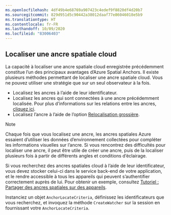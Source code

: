 ```yaml
---
ms.openlocfilehash: 4df49b4e68769a907423c4edef9f8820df4d20b7
ms.sourcegitcommit: 829d951d5c90442a38012daaf77e86046018e5b9
ms.translationtype: HT
ms.contentlocale: fr-FR
ms.lasthandoff: 10/09/2020
ms.locfileid: "83006403"
---
```

## <a name="locate-a-cloud-spatial-anchor"></a>Localiser une ancre spatiale cloud

La capacité à localiser une ancre spatiale cloud enregistrée précédemment constitue l’un des principaux avantages d’Azure Spatial Anchors. Il existe plusieurs méthodes permettant de localiser une ancre spatiale cloud. Vous ne pouvez utiliser une stratégie que sur un seul observateur à la fois.
- Localisez les ancres à l’aide de leur identificateur.
- Localisez les ancres qui sont connectées à une ancre précédemment localisée. Pour plus d’informations sur les relations entre les ancres, [cliquez ici](/azure/spatial-anchors/concepts/anchor-relationships-way-finding/).
- Localisez l’ancre à l’aide de l’option [Relocalisation grossière](/azure/spatial-anchors/concepts/coarse-reloc/).

> [!NOTE]
> Chaque fois que vous localisez une ancre, les ancres spatiales Azure essaient d’utiliser les données d’environnement collectées pour compléter les informations visuelles sur l’ancre. Si vous rencontrez des difficultés pour localiser une ancre, il peut être utile de créer une ancre, puis de la localiser plusieurs fois à partir de différents angles et conditions d’éclairage.

Si vous recherchez des ancres spatiales cloud à l’aide de leur identificateur, vous devez stocker celui-ci dans le service back-end de votre application, et le rendre accessible à tous les appareils qui peuvent s’authentifier correctement auprès de lui. Pour obtenir un exemple, consultez [Tutoriel : Partager des ancres spatiales sur des appareils](/azure/spatial-anchors/tutorials/tutorial-share-anchors-across-devices/).

Instanciez un objet `AnchorLocateCriteria`, définissez les identificateurs que vous recherchez, et invoquez la méthode `CreateWatcher` sur la session en fournissant votre `AnchorLocateCriteria`.